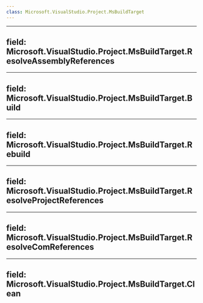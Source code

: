 ```yaml
---
class: Microsoft.VisualStudio.Project.MsBuildTarget
---
```


---
field: Microsoft.VisualStudio.Project.MsBuildTarget.ResolveAssemblyReferences
---

---
field: Microsoft.VisualStudio.Project.MsBuildTarget.Build
---

---
field: Microsoft.VisualStudio.Project.MsBuildTarget.Rebuild
---

---
field: Microsoft.VisualStudio.Project.MsBuildTarget.ResolveProjectReferences
---

---
field: Microsoft.VisualStudio.Project.MsBuildTarget.ResolveComReferences
---

---
field: Microsoft.VisualStudio.Project.MsBuildTarget.Clean
---

